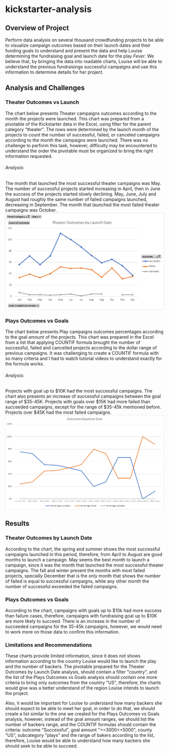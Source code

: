 # kickstarter-analysis

## Overview of Project
Perform data analysis on several thousand crowdfunding projects to be able to visualize campaign outcomes based on their launch dates and their funding goals to understand and present the data and help Louise determining the fundraising goal and launch date for the play *Fever*. We believe that, by bringing the data into readable charts, Louise will be able to understand the previous fundraisings successful campaigns and use this information to determine details for her project.

## Analysis and Challenges

### Theater Outcomes vs Launch
The chart below presents Theater campaigns outcomes according to the month the projects were launched.
This chart was prepared from a pivotable of the Kickstarter data in the Excel, using filter for the parent category "theater". The rows were determined by the launch month of the projects to count the number of successful, failed, or canceled campaigns according to the month the campaigns were launched. There was no challenge to perform this task, however, difficulty may be encountered to understand the order the pivotable must be organized to bring the right information requested.
###### Analysis:
The month that launched the most successful theater campaigns was May. The number of successful projects started increasing in April, then in June the success of the projects started slowly declining.
May, June, July and August had roughly the same number of failed campaigns launched, decreasing in September. The month that launched the most failed theater campaigns was October.
![This is an image](Theater_Outcomes_vs_Launch.png)

### Plays Outcomes vs Goals
The chart below presents Play campaigns outcomes percentages according to the goal amount of the projects.
This chart was prepared in the Excel from a list that applying COUNTIF formula brought the number of successful, failed and cancelled projects according to the dollar range of previous campaigns. It was challenging to create a COUNTIF formula with so many criteria and I had to watch tutorial videos to understand exactly for the formula works.
###### Analysis:
Projects with goal up to $10K had the most successful campaigns. The chart also presents an increase of successful campaigns between the goal range of $35-45K.
Projects with goals over $15K had more failed than succeeded campaigns, except for the range of $35-45k mentioned before. Projects over $45K had the most failed campaigns.
![This is an image](Outcomes_vs_Goals.png)

## Results
### Theater Outcomes by Launch Date
According to the chart, the spring and summer shows the most successful campaigns launched in this period, therefore, from April to August are good months to launch a campaign. May seems the best month to launch a campaign, since it was the month that launched the most successful theater campaigns. The fall and winter present the months with most failed projects, specially December that is the only month that shows the number of failed is equal to successful campaigns, while any other month the number of successful exceeded the failed campaigns.

### Plays Outcomes vs Goals
According to the chart, campaigns with goals up to $10k had more success than failure cases, therefore, campaigns with fundraising goal up to $10K are more likely to succeed. There is an increase in the number of succeeded campaigns for the 35-45k campaigns, however, we would need to work more on those data to confirm this information. 

### Limitations and Recommendations
These charts provide limited information, since it does not shows information according to the country Louise would like to launch the play and the number of backers.
The pivotable prepared for the Theater Outcomes by Launch Date analysis, should contain a filter "country", and the list of the Plays Outcomes vs Goals analysis should contain one more criteria to bring only outcomes from the country "US", therefore, the charts would give was a better understand of the region Louise intends to launch the project.

Also, it would be important for Louise to understand how many backers she should expect to be able to meet her goal, in order to do that, we should create a list similar to the one we created for the Plays Outcomes vs Goals analysis, however, instead of the goal amount ranges, we should list the number of backers range, and the COUNTIF formulas should contain the criteria: outcome "Successful", goal amount ">=3000<=5000", county "US", subcategory "plays" and the range of bakers according to the list, therefore, Louise would be able to understand how many backers she should seek to be able to succeed.
